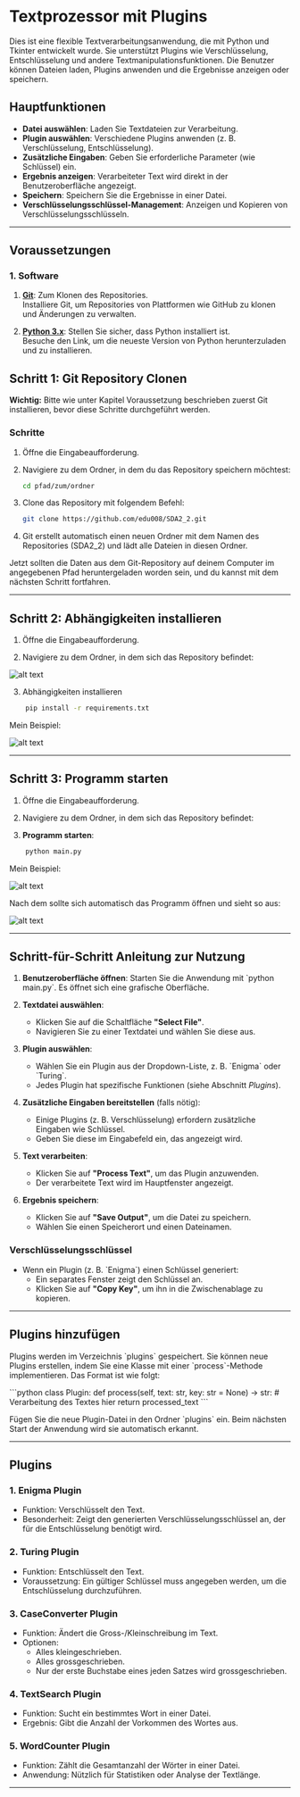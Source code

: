 
# Textprozessor mit Plugins

Dies ist eine flexible Textverarbeitungsanwendung, die mit Python und Tkinter entwickelt wurde. Sie unterstützt Plugins wie Verschlüsselung, Entschlüsselung und andere Textmanipulationsfunktionen. Die Benutzer können Dateien laden, Plugins anwenden und die Ergebnisse anzeigen oder speichern.

## Hauptfunktionen

- **Datei auswählen**: Laden Sie Textdateien zur Verarbeitung.
- **Plugin auswählen**: Verschiedene Plugins anwenden (z. B. Verschlüsselung, Entschlüsselung).
- **Zusätzliche Eingaben**: Geben Sie erforderliche Parameter (wie Schlüssel) ein.
- **Ergebnis anzeigen**: Verarbeiteter Text wird direkt in der Benutzeroberfläche angezeigt.
- **Speichern**: Speichern Sie die Ergebnisse in einer Datei.
- **Verschlüsselungsschlüssel-Management**: Anzeigen und Kopieren von Verschlüsselungsschlüsseln.

---

## Voraussetzungen

### 1. Software

1. **[Git](https://git-scm.com/downloads/)**: Zum Klonen des Repositories.  
   Installiere Git, um Repositories von Plattformen wie GitHub zu klonen und Änderungen zu verwalten.

2. **[Python 3.x](https://www.python.org/downloads/)**: Stellen Sie sicher, dass Python installiert ist.  
   Besuche den Link, um die neueste Version von Python herunterzuladen und zu installieren.


## **Schritt 1: Git Repository Clonen**

**Wichtig:** Bitte wie unter Kapitel Voraussetzung beschrieben zuerst Git installieren, bevor diese Schritte durchgeführt werden.

### Schritte
1. Öffne die  Eingabeaufforderung.  

2. Navigiere zu dem Ordner, in dem du das Repository speichern möchtest:  

   ```bash
   cd pfad/zum/ordner

3. Clone das Repository mit folgendem Befehl:
    ```bash
    git clone https://github.com/edu008/SDA2_2.git

4. Git erstellt automatisch einen neuen Ordner mit dem Namen des Repositories (SDA2_2) und lädt alle Dateien in diesen Ordner.

Jetzt sollten die Daten aus dem Git-Repository auf deinem Computer im angegebenen Pfad heruntergeladen worden sein, und du kannst mit dem nächsten Schritt fortfahren.

---

## **Schritt 2: Abhängigkeiten installieren**
1. Öffne die  Eingabeaufforderung.  

2. Navigiere zu dem Ordner, in dem sich das Repository befindet:

![alt text](image.png)

3. Abhängigkeiten installieren
```bash
    pip install -r requirements.txt
```

Mein Beispiel:

![alt text](image-1.png)

---

## **Schritt 3: Programm starten**
1. Öffne die  Eingabeaufforderung.  

2. Navigiere zu dem Ordner, in dem sich das Repository befindet:

3. **Programm starten**:
```bash
    python main.py
```

Mein Beispiel:

![alt text](image-2.png)

Nach dem sollte sich automatisch das Programm öffnen und sieht so aus:

![alt text](image-3.png)

---

## Schritt-für-Schritt Anleitung zur Nutzung

1. **Benutzeroberfläche öffnen**:
   Starten Sie die Anwendung mit \`python main.py\`. Es öffnet sich eine grafische Oberfläche.

2. **Textdatei auswählen**:
   - Klicken Sie auf die Schaltfläche **"Select File"**.
   - Navigieren Sie zu einer Textdatei und wählen Sie diese aus.

3. **Plugin auswählen**:
   - Wählen Sie ein Plugin aus der Dropdown-Liste, z. B. \`Enigma\` oder \`Turing\`.
   - Jedes Plugin hat spezifische Funktionen (siehe Abschnitt *Plugins*).

4. **Zusätzliche Eingaben bereitstellen** (falls nötig):
   - Einige Plugins (z. B. Verschlüsselung) erfordern zusätzliche Eingaben wie Schlüssel.
   - Geben Sie diese im Eingabefeld ein, das angezeigt wird.

5. **Text verarbeiten**:
   - Klicken Sie auf **"Process Text"**, um das Plugin anzuwenden.
   - Der verarbeitete Text wird im Hauptfenster angezeigt.

6. **Ergebnis speichern**:
   - Klicken Sie auf **"Save Output"**, um die Datei zu speichern.
   - Wählen Sie einen Speicherort und einen Dateinamen.

### Verschlüsselungsschlüssel
- Wenn ein Plugin (z. B. \`Enigma\`) einen Schlüssel generiert:
  - Ein separates Fenster zeigt den Schlüssel an.
  - Klicken Sie auf **"Copy Key"**, um ihn in die Zwischenablage zu kopieren.

---

## Plugins hinzufügen

Plugins werden im Verzeichnis \`plugins\` gespeichert. Sie können neue Plugins erstellen, indem Sie eine Klasse mit einer \`process\`-Methode implementieren. Das Format ist wie folgt:

\`\`\`python
class Plugin:
    def process(self, text: str, key: str = None) -> str:
        # Verarbeitung des Textes hier
        return processed_text
\`\`\`

Fügen Sie die neue Plugin-Datei in den Ordner \`plugins\` ein. Beim nächsten Start der Anwendung wird sie automatisch erkannt.

---

## Plugins


### 1. **Enigma Plugin**
- Funktion: Verschlüsselt den Text.
- Besonderheit: Zeigt den generierten Verschlüsselungsschlüssel an, der für die Entschlüsselung benötigt wird.

### 2. **Turing Plugin**
- Funktion: Entschlüsselt den Text.
- Voraussetzung: Ein gültiger Schlüssel muss angegeben werden, um die Entschlüsselung durchzuführen.

### 3. **CaseConverter Plugin**
- Funktion: Ändert die Gross-/Kleinschreibung im Text.
- Optionen:
  - Alles kleingeschrieben.
  - Alles grossgeschrieben.
  - Nur der erste Buchstabe eines jeden Satzes wird grossgeschrieben.

### 4. **TextSearch Plugin**
- Funktion: Sucht ein bestimmtes Wort in einer Datei.
- Ergebnis: Gibt die Anzahl der Vorkommen des Wortes aus.

### 5. **WordCounter Plugin**
- Funktion: Zählt die Gesamtanzahl der Wörter in einer Datei.
- Anwendung: Nützlich für Statistiken oder Analyse der Textlänge.

---


